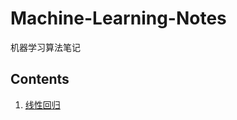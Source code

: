 # Machine-Learning-Notes
机器学习算法笔记

## Contents
1. [线性回归](https://github.com/YapWH1208/Machine-Learning-Notes/tree/main/%E7%BA%BF%E6%80%A7%E5%9B%9E%E5%BD%92)
